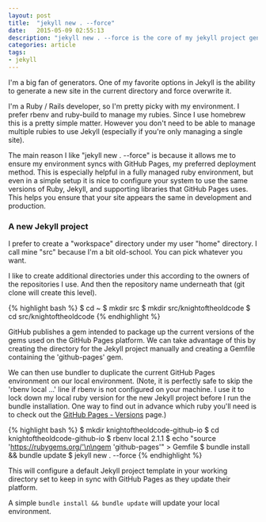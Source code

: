 ```yaml
---
layout: post
title:  "jekyll new . --force"
date:   2015-05-09 02:55:13
description: "jekyll new . --force is the core of my jekyll project generation"
categories: article
tags:
- jekyll
---
```


I'm a big fan of generators. One of my favorite options in Jekyll is the ability to generate a new site in the current directory and force overwrite it.

I'm a Ruby / Rails developer, so I'm pretty picky with my environment. I prefer rbenv and ruby-build to manage my rubies. Since I use homebrew this is a pretty simple matter. However you don't need to be able to manage multiple rubies to use Jekyll (especially if you're only managing a single site).

The main reason I like "jekyll new . --force" is because it allows me to ensure my environment syncs with GitHub Pages, my preferred deployment method. This is especially helpful in a fully managed ruby environment, but even in a simple setup it is nice to configure your system to use the same versions of Ruby, Jekyll, and supporting libraries that GitHub Pages uses. This helps you ensure that your site appears the same in development and production.

### A new Jekyll project

I prefer to create a "workspace" directory under my user "home" directory. I call mine "src" because I'm a bit old-school. You can pick whatever you want.

I like to create additional directories under this according to the owners of the repositories I use. And then the repository name underneath that (git clone will create this level).

{% highlight bash %}
$ cd ~
$ mkdir src
$ mkdir src/knightoftheoldcode
$ cd src/knightoftheoldcode
{% endhighlight %}

GitHub publishes a gem intended to package up the current versions of the gems used on the GitHub Pages platform. We can take advantage of this by creating the directory for the Jekyll project manually and creating a Gemfile containing the 'github-pages' gem.

We can then use bundler to duplicate the current GitHub Pages environment on our local environment. (Note, it is perfectly safe to skip the 'rbenv local ...' line if rbenv is not configured on your machine. I use it to lock down my local ruby version for the new Jekyll project before I run the bundle installation. One way to find out in advance which ruby you'll need is to check out the [GitHub Pages - Versions][github-pages-versions] page.) 

{% highlight bash %}
$ mkdir knightoftheoldcode-github-io
$ cd knightoftheoldcode-github-io
$ rbenv local 2.1.1
$ echo "source 'https://rubygems.org/'\n\ngem 'github-pages'" > Gemfile
$ bundle install && bundle update
$ jekyll new . --force
{% endhighlight %}

This will configure a default Jekyll project template in your working directory set to keep in sync with GitHub Pages as they update their platform.

A simple ```bundle install && bundle update``` will update your local environment.

[jekyll]:      http://jekyllrb.com
[jekyll-gh]:   https://github.com/jekyll/jekyll
[jekyll-help]: https://github.com/jekyll/jekyll-help
[github-pages-versions]: https://pages.github.com/versions/
